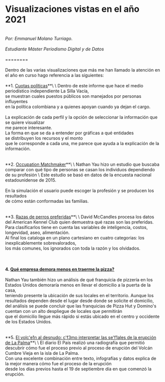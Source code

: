# Visualizaciones vistas en el año 2021 
\
*Por: Emmanuel Molano Turriago*. \
 \
*Estudiante Máster Periodismo Digital y de Datos*\
\
========\
\
Dentro de las varias visualizaciones que más me han llamado la atención en el año en curso hago referencia a las siguientes:\
\
**1. [Cuotas políticas](https://www.lasillavacia.com/la-silla-vacia/especiales/cuotas-politicas/ "www.lasillavacia.com")**\
\
Dentro de este informe que hace el medio periodístico independiente La Silla Vacía,  \
se muestran cuales puestos públicos son manejados por personas influyentes \
en la política colombiana y a quienes apoyan cuando ya dejan el cargo. \
\
La explicación de cada perfil y la opción de seleccionar la información que se quiere visualizar\
me parece interesante.  \
La forma en que se da a entender por gráficas a qué entidades \
se distribuyen los recursos y el monto  \
que le corresponde a cada una, me parece que ayuda a la explicación de la información.\
\
\
**2.  [Occupation Matchmaker](https://flowingdata.com/2017/08/28/occupation-matchmaker/ "www.flowingdata.com")**\
\
Nathan Yau hizo un estudio que buscaba comparar con qué tipo de personas se casan los individuos dependiendo de su profesión  \
Este estudio se basó en datos de la encuesta nacional estadounidense de 2015.\
\
En la simulación el usuario puede escoger la profesión y se producen los resultados \
de cómo están conformadas las familias.\
\
\
**3.  [Razas de perros preferidas](https://informationisbeautiful.net/visualizations/best-in-show-whats-the-top-data-dog/ "www.informationisbeautiful.net")**\
\
David McCandles procesa los datos del American Kennel Club quien demuestra qué razas son las preferidas.  \
Para clasificarlos tiene en cuenta las variables de inteligencia, costos, longevidad, aseo, alimentación.  \
Al final los cataloga en un plano cartesiano en cuatro categorias: los inexplicablemente sobrevalorados,  \
los más comunes, los ignorados con toda la razón y los olvidados.\
\
\
\
**4.  [Qué empresa demora menos en traerme la pizza?](https://flowingdata.com/2013/10/14/pizza-place-geography/ "flowingdata.com")**\
\
Nathan Yau también hizo un análisis de qué franquicia de pizzería en los Estados Unidos demoraría menos en llevar el domicilio a la puerta de la casa,  
teniendo presente la ubicación de sus locales en el territorio. Aunque los resultados dependen desde el lugar desde donde se solicite el domicilio,  
del análisis se puede concluir que las franquicias de Pizza Hut y Domino's cuentan con un alto despliegue de locales que permitirán  
que el domicilio llegue más rápido si estás ubicado en el centro y occidente de los Estados Unidos. 
\
\
\
**5.  [El volc\'e1n al desnudo: c\'f3mo interpretar las se\'f1ales de la erupción de La Palma](https://elpais.com/ciencia/2021-11-06/el-volcan-al-desnudo-como-interpretar-las-senales-de-la-erupcion-de-la-palma.html?utm_source=pocket_mylist")**\
\
El diario El País realizó una radiografía que permitió descubrir cómo fue el proceso previo al proceso de erupción del Volcán Cumbre Vieja en la isla de La Palma.  
Con una excelente combinación entre texto, infografías y datos explica de la mejor manera cómo fue el proceso de la erupción  
desde los días previos hasta el 19 de septiembre
día en que comenzó la erupción. 
